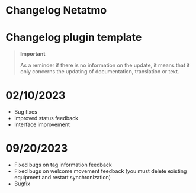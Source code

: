# Changelog Netatmo

# Changelog plugin template

>**Important**
>
>As a reminder if there is no information on the update, it means that it only concerns the updating of documentation, translation or text.

# 02/10/2023

- Bug fixes
- Improved status feedback
- Interface improvement

# 09/20/2023

- Fixed bugs on tag information feedback
- Fixed bugs on welcome movement feedback (you must delete existing equipment and restart synchronization)
- Bugfix
